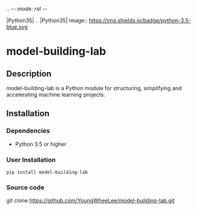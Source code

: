 .. -*- mode: rst -*-

|Python35|
.. |Python35| image:: https://img.shields.io/badge/python-3.5-blue.svg

# model-building-lab

## Description
model-building-lab is a Python module for structuring, simplifying and accelerating machine learning projects.

## Installation
### Dependencies
- Python 3.5 or higher
### User Installation
    pip install model-building-lab

### Source code
git clone https://github.com/YoungWheeLee/model-building-lab.git

